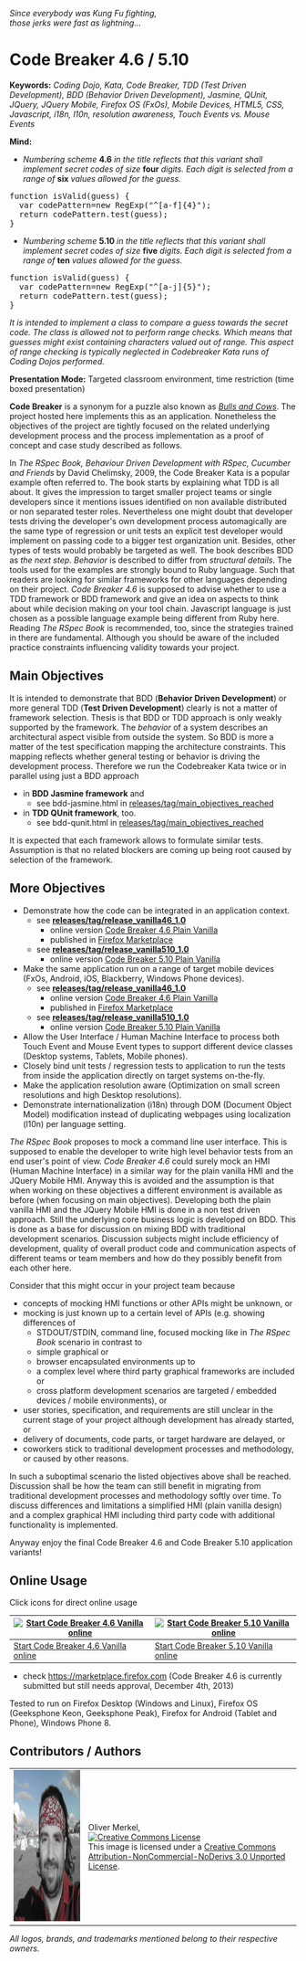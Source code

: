 _Since everybody was Kung Fu fighting,_  
_those jerks were fast as lightning..._

Code Breaker 4.6 / 5.10
=======================

__Keywords:__ _Coding Dojo, Kata, Code Breaker, TDD (Test Driven Development), BDD (Behavior Driven Development), Jasmine, QUnit, JQuery, JQuery Mobile, Firefox OS (FxOs), Mobile Devices, HTML5, CSS, Javascript, i18n, l10n, resolution awareness, Touch Events vs. Mouse Events_

__Mind:__
* _Numbering scheme_ __4.6__ _in the title reflects that this variant shall implement secret codes of size_ __four__ _digits. Each digit is selected from a range of_ __six__ _values allowed for the guess._
<pre>
function isValid(guess) {
  var codePattern=new RegExp("^[a-f]{4}");
  return codePattern.test(guess);
}
</pre>
* _Numbering scheme_ __5.10__ _in the title reflects that this variant shall implement secret codes of size_ __five__ _digits. Each digit is selected from a range of_ __ten__ _values allowed for the guess._
<pre>
function isValid(guess) {
  var codePattern=new RegExp("^[a-j]{5}");
  return codePattern.test(guess);
}
</pre>
_It is intended to implement a class to compare a guess towards the secret code. The class is allowed not to perform range checks. Which means that guesses might exist containing characters valued out of range. This aspect of range checking is typically neglected in Codebreaker Kata runs of Coding Dojos performed._


__Presentation Mode:__ Targeted classroom environment, time restriction (time boxed presentation)

__Code Breaker__ is a synonym for a puzzle also known as [_Bulls and Cows_](http://en.wikipedia.org/wiki/Bulls_and_cows). The project hosted here implements this as an application. Nonetheless the objectives of the project are tightly focused on the related underlying development process and the process implementation as a proof of concept and case study described as follows.

In _The RSpec Book, Behaviour Driven Development with RSpec, Cucumber and Friends_ by David Chelimsky, 2009, the Code Breaker Kata is a popular example often referred to. The book starts by explaining what TDD is all about. It gives the impression to target smaller project teams or single developers since it mentions issues identified on non available distributed or non separated tester roles. Nevertheless one might doubt that developer tests driving the developer's own development process automagically are the same type of regression or unit tests an explicit test developer would implement on passing code to a bigger test organization unit. Besides, other types of tests would probably be targeted as well. The book describes BDD as _the next step_. _Behavior_ is described to differ from _structural details_. The tools used for the examples are strongly bound to Ruby language. Such that readers are looking for similar frameworks for other languages depending on their project. _Code Breaker 4.6_ is supposed to advise whether to use a TDD framework or BDD framework and give an idea on aspects to think about while decision making on your tool chain. Javascript language is just chosen as a possible language example being different from Ruby here. Reading _The RSpec Book_ is recommended, too, since the strategies trained in there are fundamental. Although you should be aware of the included practice constraints influencing validity towards your project.

Main Objectives
---------------

It is intended to demonstrate that BDD (__Behavior Driven Development__) or more general TDD (__Test Driven Development__) clearly is not a matter of framework selection. Thesis is that BDD or TDD approach is only weakly supported by the framework. The _behavior_ of a system describes an architectural aspect visible from outside the system. So BDD is more a matter of the test specification mapping the architecture constraints. This mapping reflects whether general testing or behavior is driving the development process. Therefore we run the Codebreaker Kata twice or in parallel using just a BDD approach

* in __BDD Jasmine framework__ and
    * see bdd-jasmine.html in [releases/tag/main_objectives_reached](https://github.com/OMerkel/codebreaker/releases/tag/main_objectives_reached) 
* in __TDD QUnit framework__, too.
    * see bdd-qunit.html in [releases/tag/main_objectives_reached](https://github.com/OMerkel/codebreaker/releases/tag/main_objectives_reached) 

It is expected that each framework allows to formulate similar tests. Assumption is that no related blockers are coming up being root caused by selection of the framework.

More Objectives
---------------

* Demonstrate how the code can be integrated in an application context.
    * see <b>[releases/tag/release_vanilla46_1.0](https://github.com/OMerkel/codebreaker/releases/tag/release_vanilla46_1.0)</b>
        * online version [Code Breaker 4.6 Plain Vanilla](http://omerkel.github.io/codebreaker/codebreaker46vanilla/src/intro.html)
        * published in [Firefox Marketplace](https://marketplace.firefox.com/app/cbreaker46)
    * see <b>[releases/tag/release_vanilla510_1.0](https://github.com/OMerkel/codebreaker/releases/tag/release_vanilla510_1.0)</b>
        *  online version [Code Breaker 5.10 Plain Vanilla](http://omerkel.github.io/codebreaker/codebreaker510vanilla/src/intro.html)
* Make the same application run on a range of target mobile devices (FxOs, Android, iOS, Blackberry, Windows Phone devices).
    * see <b>[releases/tag/release_vanilla46_1.0](https://github.com/OMerkel/codebreaker/releases/tag/release_vanilla46_1.0)</b>
        * online version [Code Breaker 4.6 Plain Vanilla](http://omerkel.github.io/codebreaker/codebreaker46vanilla/src/intro.html)
        * published in [Firefox Marketplace](https://marketplace.firefox.com/app/cbreaker46)
    * see <b>[releases/tag/release_vanilla510_1.0](https://github.com/OMerkel/codebreaker/releases/tag/release_vanilla510_1.0)</b>
        *  online version [Code Breaker 5.10 Plain Vanilla](http://omerkel.github.io/codebreaker/codebreaker510vanilla/src/intro.html)
* Allow the User Interface / Human Machine Interface to process both Touch Event and Mouse Event types to support different device classes (Desktop systems, Tablets, Mobile phones).
* Closely bind unit tests / regression tests to application to run the tests from inside the application directly on target systems on-the-fly.
* Make the application resolution aware (Optimization on small screen resolutions and high Desktop resolutions).
* Demonstrate internationalization (i18n) through DOM (Document Object Model) modification instead of duplicating webpages using localization (l10n) per language setting.

_The RSpec Book_ proposes to mock a command line user interface. This is supposed to enable the developer to write high level behavior tests from an end user's point of view. _Code Breaker 4.6_ could surely mock an HMI (Human Machine Interface) in a similar way for the plain vanilla HMI and the JQuery Mobile HMI. Anyway this is avoided and the assumption is that when working on these objectives a different environment is available as before (when focusing on main objectives). Developing both the plain vanilla HMI and the JQuery Mobile HMI is done in a non test driven approach. Still the underlying core business logic is developed on BDD. This is done as a base for discussion on mixing BDD with traditional development scenarios. Discussion subjects might include efficiency of development, quality of overall product code and communication aspects of different teams or team members and how do they possibly benefit from each other here.

Consider that this might occur in your project team because

* concepts of mocking HMI functions or other APIs might be unknown, or
* mocking is just known up to a certain level of APIs (e.g. showing differences of
    * STDOUT/STDIN, command line, focused mocking like in _The RSpec Book_ scenario in contrast to
    * simple graphical or
    * browser encapsulated environments up to
    * a complex level where third party graphical frameworks are included or
    * cross platform development scenarios are targeted / embedded devices / mobile environments), or
* user stories, specification, and requirements are still unclear in the current stage of your project although development has already started, or
* delivery of documents, code parts, or target hardware are delayed, or
* coworkers stick to traditional development processes and methodology, or caused by other reasons.

In such a suboptimal scenario the listed objectives above shall be reached. Discussion shall be how the team can still benefit in migrating from traditional development processes and methodology softly over time. To discuss differences and limitations a simplified HMI (plain vanilla design) and a complex graphical HMI including third party code with additional functionality is implemented.

Anyway enjoy the final Code Breaker 4.6 and Code Breaker 5.10 application variants!

Online Usage
------------

Click icons for direct online usage

| <a href="http://omerkel.github.io/codebreaker/codebreaker46vanilla/src/intro.html"><img height="128" alt="Start Code Breaker 4.6 Vanilla online" src="http://omerkel.github.io/codebreaker/codebreaker46vanilla/src/img/icons/codebreaker-vanilla-128.png" /></a> | <a href="http://omerkel.github.io/codebreaker/codebreaker510vanilla/src/intro.html"><img height="128" alt="Start Code Breaker 5.10 Vanilla online" src="http://omerkel.github.io/codebreaker/codebreaker510vanilla/src/img/icons/codebreaker-vanilla-128.png" /></a> |
| --- | --- |
| <a href="http://omerkel.github.io/codebreaker/codebreaker46vanilla/src/intro.html">Start Code Breaker 4.6 Vanilla online</a> | <a href="http://omerkel.github.io/codebreaker/codebreaker510vanilla/src/intro.html">Start Code Breaker 5.10 Vanilla online</a> |

* check https://marketplace.firefox.com (Code Breaker 4.6 is currently submitted but still needs approval, December 4th, 2013)

Tested to run on Firefox Desktop (Windows and Linux), Firefox OS (Geeksphone Keon, Geeksphone Peak), Firefox for Android (Tablet and Phone), Windows Phone 8.

Contributors / Authors
----------------------

<table>
  <tr>
    <td><img height="265" ondragstart="return false;" alt="Oliver Merkel, Creative Commons License, This image is licensed under a Creative Commons Attribution-NonCommercial-NoDerivs 3.0 Unported License." src="html5/src/img/oliver.jpg" /></td>
    <td><p>Oliver Merkel,<br /><a rel="license" href="http://creativecommons.org/licenses/by-nc-nd/3.0/deed.en_US"><img alt="Creative Commons License" style="border-width:0" src="http://i.creativecommons.org/l/by-nc-nd/3.0/88x31.png" /></a><br /><span xmlns:dct="http://purl.org/dc/terms/" href="http://purl.org/dc/dcmitype/StillImage" property="dct:title" rel="dct:type">This image</span> is licensed under a <a rel="license" href="http://creativecommons.org/licenses/by-nc-nd/3.0/deed.en_US">Creative Commons Attribution-NonCommercial-NoDerivs 3.0 Unported License</a>.</p>
    </td>
  </tr>
</table>

_All logos, brands, and trademarks mentioned belong to their respective owners._
